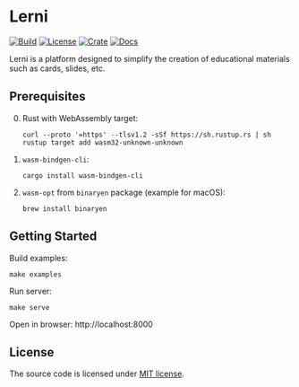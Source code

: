 # Lerni

[![Build][build_badge]][build_href]
[![License][lic_badge]][lic_href]
[![Crate][crate_badge]][crate_href]
[![Docs][docs_badge]][docs_href]

[build_badge]: https://github.com/lerni-platform/lerni/workflows/Build/badge.svg
[build_href]: https://github.com/lerni-platform/lerni/actions/workflows/build.yml

[lic_badge]: https://img.shields.io/badge/License-MIT-success
[lic_href]: https://github.com/lerni-platform/lerni/blob/master/LICENSE

[crate_badge]: https://img.shields.io/crates/v/lerni.svg
[crate_href]: https://crates.io/crates/lerni

[docs_badge]: https://img.shields.io/badge/docs.rs-lerni-blue
[docs_href]: https://docs.rs/lerni

Lerni is a platform designed to simplify the creation of educational materials such as cards, slides, etc.

## Prerequisites

0. Rust with WebAssembly target:

    ```
    curl --proto '=https' --tlsv1.2 -sSf https://sh.rustup.rs | sh
    rustup target add wasm32-unknown-unknown
    ```

1. `wasm-bindgen-cli`:

    ```
    cargo install wasm-bindgen-cli
    ```

2. `wasm-opt` from `binaryen` package (example for macOS):

    ```
    brew install binaryen
    ```

## Getting Started

Build examples:

```
make examples
```

Run server:

```
make serve
```

Open in browser: http://localhost:8000

## License

The source code is licensed under [MIT license](LICENSE).
